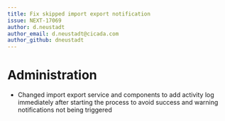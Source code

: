 ```yaml
---
title: Fix skipped import export notification
issue: NEXT-17069
author: d.neustadt
author_email: d.neustadt@cicada.com 
author_github: dneustadt
---
```

# Administration
* Changed import export service and components to add activity log immediately after starting the process to avoid success and warning notifications not being triggered
